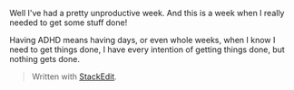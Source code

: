 Well I've had a pretty unproductive week. And this is a week when I really needed to get some stuff done!

Having ADHD means having days, or even whole weeks, when I know I need to get things done, I have every intention of getting things done, but nothing gets done.


> Written with [StackEdit](https://stackedit.io/).
<!--stackedit_data:
eyJoaXN0b3J5IjpbMTEzNTU1OTI5Nyw3NDE5Njk4NzddfQ==
-->
